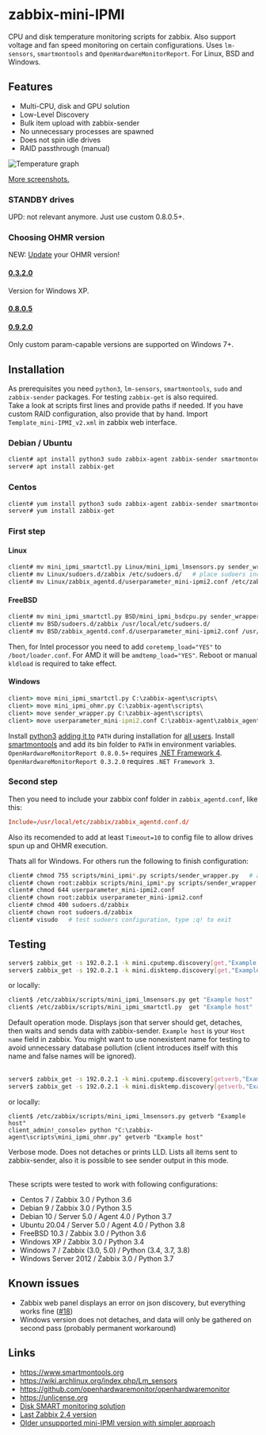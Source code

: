 # zabbix-mini-IPMI
CPU and disk temperature monitoring scripts for zabbix. Also support voltage and fan speed monitoring on certain configurations. Uses `lm-sensors`, `smartmontools` and `OpenHardwareMonitorReport`. For Linux, BSD and Windows.

## Features

- Multi-CPU, disk and GPU solution
- Low-Level Discovery
- Bulk item upload with zabbix-sender
- No unnecessary processes are spawned
- Does not spin idle drives
- RAID passthrough (manual)

![Temperature graph](https://github.com/nobodysu/mini-IPMI/blob/master/screenshots/mini-IPMI-graph.png?raw=true)

[More screenshots.](https://github.com/nobodysu/zabbix-mini-IPMI/tree/master/screenshots)

### STANDBY drives
UPD: not relevant anymore. Just use custom 0.8.0.5+.

### Choosing OHMR version
NEW: [Update](https://github.com/openhardwaremonitor/openhardwaremonitor/pull/1115#issuecomment-616230088) your OHMR version!
#### [0.3.2.0](https://github.com/openhardwaremonitor/openhardwaremonitor/issues/230#issue-102662845)
Version for Windows XP.
#### [0.8.0.5](https://github.com/openhardwaremonitor/openhardwaremonitor/pull/1115#issuecomment-462141642)
#### [0.9.2.0](https://github.com/openhardwaremonitor/openhardwaremonitor/pull/1115#issuecomment-616230088)
Only custom param-capable versions are supported on Windows 7+.

## Installation
As prerequisites you need `python3`, `lm-sensors`, `smartmontools`, `sudo` and `zabbix-sender` packages. For testing `zabbix-get` is also required.<br />
Take a look at scripts first lines and provide paths if needed. If you have custom RAID configuration, also provide that by hand. Import `Template_mini-IPMI_v2.xml` in zabbix web interface.
### Debian / Ubuntu
```bash
client# apt install python3 sudo zabbix-agent zabbix-sender smartmontools lm-sensors
server# apt install zabbix-get
```
### Centos
```bash
client# yum install python3 sudo zabbix-agent zabbix-sender smartmontools lm_sensors
server# yum install zabbix-get
```
### First step
#### Linux
```bash
client# mv mini_ipmi_smartctl.py Linux/mini_ipmi_lmsensors.py sender_wrapper.py /etc/zabbix/scripts/
client# mv Linux/sudoers.d/zabbix /etc/sudoers.d/   # place sudoers include here for mini_ipmi_smartctl.py sudo access
client# mv Linux/zabbix_agentd.d/userparameter_mini-ipmi2.conf /etc/zabbix/zabbix_agentd.d/
```

#### FreeBSD
```bash
client# mv mini_ipmi_smartctl.py BSD/mini_ipmi_bsdcpu.py sender_wrapper.py /etc/zabbix/scripts/
client# mv BSD/sudoers.d/zabbix /usr/local/etc/sudoers.d/
client# mv BSD/zabbix_agentd.conf.d/userparameter_mini-ipmi2.conf /usr/local/etc/zabbix/zabbix_agentd.d/
```
Then, for Intel processor you need to add `coretemp_load="YES"` to `/boot/loader.conf`. For AMD it will be `amdtemp_load="YES"`. Reboot or manual `kldload` is required to take effect.

#### Windows
```cmd
client> move mini_ipmi_smartctl.py C:\zabbix-agent\scripts\
client> move mini_ipmi_ohmr.py C:\zabbix-agent\scripts\
client> move sender_wrapper.py C:\zabbix-agent\scripts\
client> move userparameter_mini-ipmi2.conf C:\zabbix-agent\zabbix_agentd.conf.d\
```
Install [python3](https://www.python.org/downloads/windows/) [adding it to](https://github.com/nobodysu/zabbix-mini-IPMI/blob/master/screenshots/python-installation1.png) `PATH` during installation for [all users](https://github.com/nobodysu/zabbix-mini-IPMI/blob/master/screenshots/python-installation2.png). Install [smartmontools](https://www.smartmontools.org/wiki/Download#InstalltheWindowspackage) and add its bin folder to `PATH` in environment variables. `OpenHardwareMonitorReport 0.8.0.5+` requires [.NET Framework 4](https://www.microsoft.com/en-us/download/details.aspx?id=17718). `OpenHardwareMonitorReport 0.3.2.0` requires `.NET Framework 3`.

### Second step
Then you need to include your zabbix conf folder in `zabbix_agentd.conf`, like this:
```conf
Include=/usr/local/etc/zabbix/zabbix_agentd.conf.d/
```
Also its recomended to add at least `Timeout=10` to config file to allow drives spun up and OHMR execution.

Thats all for Windows. For others run the following to finish configuration:
```bash
client# chmod 755 scripts/mini_ipmi*.py scripts/sender_wrapper.py   # apply necessary permissions
client# chown root:zabbix scripts/mini_ipmi*.py scripts/sender_wrapper.py 
client# chmod 644 userparameter_mini-ipmi2.conf
client# chown root:zabbix userparameter_mini-ipmi2.conf
client# chmod 400 sudoers.d/zabbix
client# chown root sudoers.d/zabbix
client# visudo   # test sudoers configuration, type :q! to exit
```

## Testing
```bash
server$ zabbix_get -s 192.0.2.1 -k mini.cputemp.discovery[get,"Example host"]
server$ zabbix_get -s 192.0.2.1 -k mini.disktemp.discovery[get,"Example host"]
```
or locally:
```bash
client$ /etc/zabbix/scripts/mini_ipmi_lmsensors.py get "Example host"
client$ /etc/zabbix/scripts/mini_ipmi_smartctl.py  get "Example host"
```
Default operation mode. Displays json that server should get, detaches, then waits and sends data with zabbix-sender. `Example host` is your `Host name` field in zabbix. You might want to use nonexistent name for testing to avoid unnecessary database pollution (client introduces itself with this name and false names will be ignored).
<br /><br />

```bash
server$ zabbix_get -s 192.0.2.1 -k mini.cputemp.discovery[getverb,"Example host"]
server$ zabbix_get -s 192.0.2.1 -k mini.disktemp.discovery[getverb,"Example host"]
```
or locally:
```mixed
client$ /etc/zabbix/scripts/mini_ipmi_lmsensors.py getverb "Example host"
client_admin!_console> python "C:\zabbix-agent\scripts\mini_ipmi_ohmr.py" getverb "Example host"
```
Verbose mode. Does not detaches or prints LLD. Lists all items sent to zabbix-sender, also it is possible to see sender output in this mode.
<br /><br />

These scripts were tested to work with following configurations:
- Centos 7 / Zabbix 3.0 / Python 3.6
- Debian 9 / Zabbix 3.0 / Python 3.5
- Debian 10 / Server 5.0 / Agent 4.0 / Python 3.7
- Ubuntu 20.04 / Server 5.0 / Agent 4.0 / Python 3.8
- FreeBSD 10.3 / Zabbix 3.0 / Python 3.6
- Windows XP / Zabbix 3.0 / Python 3.4
- Windows 7 / Zabbix (3.0, 5.0) / Python (3.4, 3.7, 3.8)
- Windows Server 2012 / Zabbix 3.0 / Python 3.7

## Known issues
- Zabbix web panel displays an error on json discovery, but everything works fine ([#18](https://github.com/nobodysu/zabbix-mini-IPMI/issues/18))
- Windows version does not detaches, and data will only be gathered on second pass (probably permanent workaround)

## Links
- https://www.smartmontools.org
- https://wiki.archlinux.org/index.php/Lm_sensors
- https://github.com/openhardwaremonitor/openhardwaremonitor
- https://unlicense.org
- [Disk SMART monitoring solution](https://github.com/nobodysu/zabbix-smartmontools)
- [Last Zabbix 2.4 version](https://github.com/nobodysu/zabbix-mini-IPMI/tree/last_zabbix24_unsupported)
- [Older unsupported mini-IPMI version with simpler approach](https://github.com/nobodysu/zabbix-mini-IPMI/tree/old_v1_unsupported)
